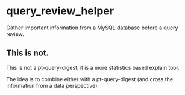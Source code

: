 # query_review_helper
Gather important information from a MySQL database before a query review.

## This is not.

This is not a pt-query-digest, it is a more statistics based explain tool.

The idea is to combine either with a pt-query-digest (and cross the information
from a data perspective).

